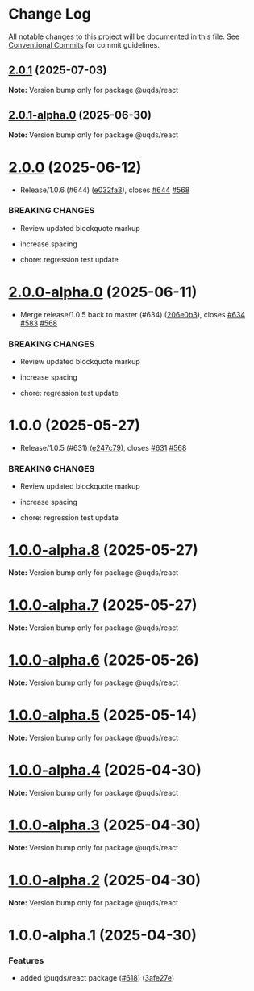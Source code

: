 # Change Log

All notable changes to this project will be documented in this file.
See [Conventional Commits](https://conventionalcommits.org) for commit guidelines.

## [2.0.1](https://github.com/uq-its-ss/design-system/compare/@uqds/react@2.0.1-alpha.0...@uqds/react@2.0.1) (2025-07-03)

**Note:** Version bump only for package @uqds/react

## [2.0.1-alpha.0](https://github.com/uq-its-ss/design-system/compare/@uqds/react@2.0.0...@uqds/react@2.0.1-alpha.0) (2025-06-30)

**Note:** Version bump only for package @uqds/react

# [2.0.0](https://github.com/uq-its-ss/design-system/compare/@uqds/react@1.0.0...@uqds/react@2.0.0) (2025-06-12)

- Release/1.0.6 (#644) ([e032fa3](https://github.com/uq-its-ss/design-system/commit/e032fa34747b1108429c67e26351d9b7f836efb0)), closes [#644](https://github.com/uq-its-ss/design-system/issues/644) [#568](https://github.com/uq-its-ss/design-system/issues/568)

### BREAKING CHANGES

- Review updated blockquote markup

- increase spacing

- chore: regression test update

# [2.0.0-alpha.0](https://github.com/uq-its-ss/design-system/compare/@uqds/react@1.0.0-alpha.8...@uqds/react@2.0.0-alpha.0) (2025-06-11)

- Merge release/1.0.5 back to master (#634) ([206e0b3](https://github.com/uq-its-ss/design-system/commit/206e0b3a360c71f3524fb6d25ff38cf4f6275773)), closes [#634](https://github.com/uq-its-ss/design-system/issues/634) [#583](https://github.com/uq-its-ss/design-system/issues/583) [#568](https://github.com/uq-its-ss/design-system/issues/568)

### BREAKING CHANGES

- Review updated blockquote markup

- increase spacing

- chore: regression test update

# 1.0.0 (2025-05-27)

- Release/1.0.5 (#631) ([e247c79](https://github.com/uq-its-ss/design-system/commit/e247c790585abe267b95de489381efe25107a7bb)), closes [#631](https://github.com/uq-its-ss/design-system/issues/631) [#568](https://github.com/uq-its-ss/design-system/issues/568)

### BREAKING CHANGES

- Review updated blockquote markup

- increase spacing

- chore: regression test update

# [1.0.0-alpha.8](https://github.com/uq-its-ss/design-system/compare/@uqds/react@1.0.0-alpha.7...@uqds/react@1.0.0-alpha.8) (2025-05-27)

**Note:** Version bump only for package @uqds/react

# [1.0.0-alpha.7](https://github.com/uq-its-ss/design-system/compare/@uqds/react@1.0.0-alpha.6...@uqds/react@1.0.0-alpha.7) (2025-05-27)

**Note:** Version bump only for package @uqds/react

# [1.0.0-alpha.6](https://github.com/uq-its-ss/design-system/compare/@uqds/react@1.0.0-alpha.5...@uqds/react@1.0.0-alpha.6) (2025-05-26)

**Note:** Version bump only for package @uqds/react

# [1.0.0-alpha.5](https://github.com/uq-its-ss/design-system/compare/@uqds/react@1.0.0-alpha.4...@uqds/react@1.0.0-alpha.5) (2025-05-14)

**Note:** Version bump only for package @uqds/react

# [1.0.0-alpha.4](https://github.com/uq-its-ss/design-system/compare/@uqds/react@1.0.0-alpha.3...@uqds/react@1.0.0-alpha.4) (2025-04-30)

**Note:** Version bump only for package @uqds/react

# [1.0.0-alpha.3](https://github.com/uq-its-ss/design-system/compare/@uqds/react@1.0.0-alpha.2...@uqds/react@1.0.0-alpha.3) (2025-04-30)

**Note:** Version bump only for package @uqds/react

# [1.0.0-alpha.2](https://github.com/uq-its-ss/design-system/compare/@uqds/react@1.0.0-alpha.1...@uqds/react@1.0.0-alpha.2) (2025-04-30)

**Note:** Version bump only for package @uqds/react

# 1.0.0-alpha.1 (2025-04-30)

### Features

- added @uqds/react package ([#618](https://github.com/uq-its-ss/design-system/issues/618)) ([3afe27e](https://github.com/uq-its-ss/design-system/commit/3afe27e916799b8ec901e86e69e6e416e6fed9d3))
